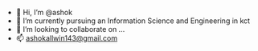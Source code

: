 - 👋 Hi, I’m @ashok
- 🌱 I’m currently pursuing an Information Science and Engineering in kct
- 💞️ I’m looking to collaborate on ...
- 📫 ashokallwin143@gmail.com

<!---
ashokallwin/ashokallwin is a ✨ special ✨ repository because its `README.md` (this file) appears on your GitHub profile.
You can click the Preview link to take a look at your changes.
--->
